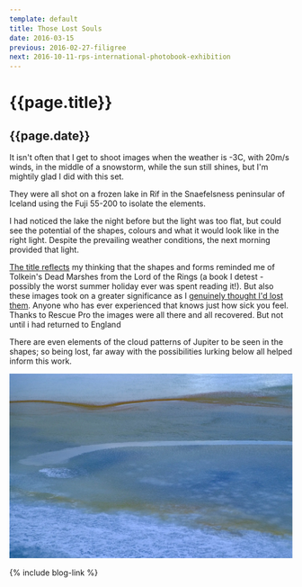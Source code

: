 ```yaml
---
template: default
title: Those Lost Souls
date: 2016-03-15
previous: 2016-02-27-filigree
next: 2016-10-11-rps-international-photobook-exhibition
---
```


# {{page.title}}

## {{page.date}}

It isn't often that I get to shoot images when the weather is -3C, with 20m/s winds, in the middle of a snowstorm, while the sun still shines, but I'm mightily glad I did with this set.

They were all shot on a frozen lake in Rif in the Snaefelsness peninsular of Iceland using the Fuji 55-200 to isolate the elements.

I had noticed the lake the night before but  the light was too flat, but could see the potential of the shapes, colours and what it would look like in the right light. Despite the prevailing weather conditions, the next morning provided that light.

[The title reflects](../those-lost-souls) my thinking that the shapes and forms reminded me of Tolkein's Dead Marshes from the Lord of the Rings (a book I detest - possibly the worst summer holiday ever was spent reading it!). But also these images took on a greater significance as I [genuinely thought I'd lost them](2016-03-15-those-lost-souls). Anyone who has ever experienced that knows just how sick you feel. Thanks to Rescue Pro the images were all there and all recovered. But not until i had returned to England

There are even elements of the cloud patterns of Jupiter to be seen in the shapes; so being lost, far away with the possibilities lurking below all helped inform this work.

![Those Lost Souls](../those-lost-souls/those-lost-souls-01.webp "Those Lost Souls")


{% include blog-link %}